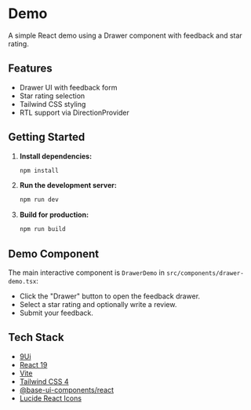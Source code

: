 # Demo

A simple React demo using a Drawer component with feedback and star rating.

## Features

- Drawer UI with feedback form
- Star rating selection
- Tailwind CSS styling
- RTL support via DirectionProvider

## Getting Started

1. **Install dependencies:**

   ```sh
   npm install
   ```

2. **Run the development server:**

   ```sh
   npm run dev
   ```

3. **Build for production:**

   ```sh
   npm run build
   ```

## Demo Component

The main interactive component is `DrawerDemo` in `src/components/drawer-demo.tsx`:

- Click the "Drawer" button to open the feedback drawer.
- Select a star rating and optionally write a review.
- Submit your feedback.

## Tech Stack
- [9Ui](https://www.9ui.dev/)
- [React 19](https://react.dev/)
- [Vite](https://vitejs.dev/)
- [Tailwind CSS 4](https://tailwindcss.com/)
- [@base-ui-components/react](https://www.npmjs.com/package/@base-ui-components/react)
- [Lucide React Icons](https://lucide.dev/)

